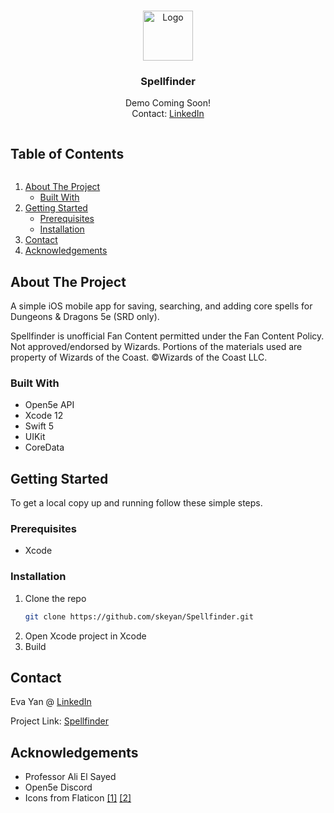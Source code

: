 <!--
*** Thanks for checking out the Best-README-Template. If you have a suggestion
*** that would make this better, please fork the repo and create a pull request
*** or simply open an issue with the tag "enhancement".
*** Thanks again! Now go create something AMAZING! :D
***
***
***
*** To avoid retyping too much info. Do a search and replace for the following:
*** github_username, repo_name, twitter_handle, email, project_title, project_description
-->

<!-- PROJECT SHIELDS -->
<!--
*** I'm using markdown "reference style" links for readability.
*** Reference links are enclosed in brackets [ ] instead of parentheses ( ).
*** See the bottom of this document for the declaration of the reference variables
*** for contributors-url, forks-url, etc. This is an optional, concise syntax you may use.
*** https://www.markdownguide.org/basic-syntax/#reference-style-links
-->
<!-- PROJECT LOGO -->
<br />
<p align="center">
  <a href="https://github.com/skeyan/Spellfinder">
    <img src="https://i.imgur.com/4P1t9Pc.png" alt="Logo" width="80" height="80">
  </a>

  <h3 align="center">Spellfinder</h3>

  <div align="center">
  Demo Coming Soon!
  </div>
  <div align="center">
  Contact: <a href="https://www.linkedin.com/in/sk-evayan/" target="_blank">LinkedIn</a>
  </div>
</p>


<!-- TABLE OF CONTENTS -->
<h2 style="display: inline-block">Table of Contents</h2>
<ol>
  <li>
    <a href="#about-the-project">About The Project</a>
    <ul>
      <li><a href="#built-with">Built With</a></li>
    </ul>
  </li>
  <li>
    <a href="#getting-started">Getting Started</a>
    <ul>
      <li><a href="#prerequisites">Prerequisites</a></li>
      <li><a href="#installation">Installation</a></li>
    </ul>
  </li>
  <li><a href="#contact">Contact</a></li>
  <li><a href="#acknowledgements">Acknowledgements</a></li>
</ol>



<!-- ABOUT THE PROJECT -->
## About The Project
A simple iOS mobile app for saving, searching, and adding core spells for Dungeons & Dragons 5e (SRD only).

Spellfinder is unofficial Fan Content permitted under the Fan Content Policy. Not approved/endorsed by Wizards. Portions of the materials used are property of Wizards of the Coast. ©Wizards of the Coast LLC.


### Built With
* Open5e API
* Xcode 12 
* Swift 5
* UIKit
* CoreData



<!-- GETTING STARTED -->
## Getting Started

To get a local copy up and running follow these simple steps.

### Prerequisites

* Xcode

### Installation

1. Clone the repo
   ```sh
   git clone https://github.com/skeyan/Spellfinder.git
   ```
2. Open Xcode project in Xcode 
3. Build

<!-- CONTACT -->
## Contact

Eva Yan @ [LinkedIn](https://www.linkedin.com/in/sk-evayan/)

Project Link: [Spellfinder](https://github.com/skeyan/Spellfinder)


<!-- ACKNOWLEDGEMENTS -->
## Acknowledgements

* Professor Ali El Sayed
* Open5e Discord
* Icons from Flaticon [[1]](https://www.flaticon.com/authors/darius-dan) [[2]](https://www.flaticon.com/free-icon/book_1679109?term=spellbook&related_id=1679109)


<!-- MARKDOWN LINKS & IMAGES -->
<!-- https://www.markdownguide.org/basic-syntax/#reference-style-links -->
[linkedin-shield]: https://img.shields.io/badge/-LinkedIn-black.svg?style=for-the-badge&logo=linkedin&colorB=555
[linkedin-url]: https://www.linkedin.com/in/sk-evayan/
